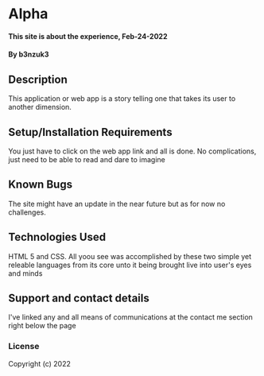 # Alpha
#### This site is about the experience, Feb-24-2022
#### By b3nzuk3
## Description
This application or web app is a story telling one that takes its user to another dimension.
## Setup/Installation Requirements
You just have to click on the web app link and all is done. No complications, just need to be able to read and dare to imagine

## Known Bugs
The site might have an update in the near future but as for now no challenges.
## Technologies Used
HTML 5 and CSS. All yoou see was accomplished by these two simple yet releable languages from its core unto it being brought live into user's eyes and minds
## Support and contact details
I've linked any and all means of communications at the contact me section right below the page
### License
Copyright (c) 2022 
